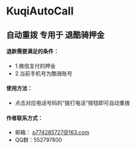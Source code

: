 # KuqiAutoCall
## 自动重拨 专用于 退酷骑押金

#### 退款需要满足的条件：
- 1.微信支付的押金
- 2.当前手机号为酷骑账号

#### 使用方法：
- 点击对应电话号码的“拨打电话”按钮即可自动重拨

#### 作者联系方式：
- 邮箱： p774285727@163.com 
- QQ群：552797800

